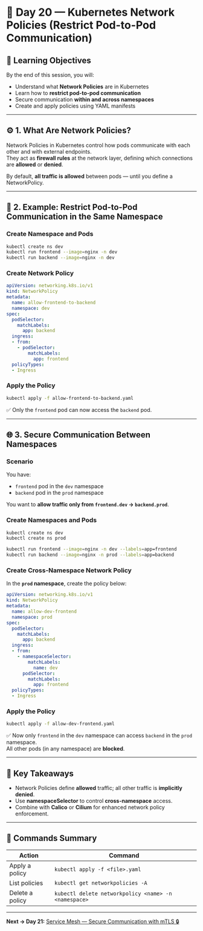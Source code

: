 # 🧱 Day 20 — Kubernetes Network Policies (Restrict Pod-to-Pod Communication)

## 🎯 Learning Objectives
By the end of this session, you will:
- Understand what **Network Policies** are in Kubernetes  
- Learn how to **restrict pod-to-pod communication**  
- Secure communication **within and across namespaces**  
- Create and apply policies using YAML manifests

---

## ⚙️ 1. What Are Network Policies?
Network Policies in Kubernetes control how pods communicate with each other and with external endpoints.  
They act as **firewall rules** at the network layer, defining which connections are **allowed** or **denied**.

By default, **all traffic is allowed** between pods — until you define a NetworkPolicy.

---

## 🧩 2. Example: Restrict Pod-to-Pod Communication in the Same Namespace

### Create Namespace and Pods
```bash
kubectl create ns dev
kubectl run frontend --image=nginx -n dev
kubectl run backend --image=nginx -n dev
```

### Create Network Policy
```yaml
apiVersion: networking.k8s.io/v1
kind: NetworkPolicy
metadata:
  name: allow-frontend-to-backend
  namespace: dev
spec:
  podSelector:
    matchLabels:
      app: backend
  ingress:
  - from:
    - podSelector:
        matchLabels:
          app: frontend
  policyTypes:
  - Ingress
```

### Apply the Policy
```bash
kubectl apply -f allow-frontend-to-backend.yaml
```

✅ Only the `frontend` pod can now access the `backend` pod.

---

## 🌐 3. Secure Communication Between Namespaces

### Scenario
You have:
- `frontend` pod in the `dev` namespace  
- `backend` pod in the `prod` namespace  

You want to **allow traffic only from `frontend.dev` → `backend.prod`**.

### Create Namespaces and Pods
```bash
kubectl create ns dev
kubectl create ns prod

kubectl run frontend --image=nginx -n dev --labels=app=frontend
kubectl run backend --image=nginx -n prod --labels=app=backend
```

### Create Cross-Namespace Network Policy
In the **`prod` namespace**, create the policy below:

```yaml
apiVersion: networking.k8s.io/v1
kind: NetworkPolicy
metadata:
  name: allow-dev-frontend
  namespace: prod
spec:
  podSelector:
    matchLabels:
      app: backend
  ingress:
  - from:
    - namespaceSelector:
        matchLabels:
          name: dev
      podSelector:
        matchLabels:
          app: frontend
  policyTypes:
  - Ingress
```

### Apply the Policy
```bash
kubectl apply -f allow-dev-frontend.yaml
```

✅ Now only `frontend` in the `dev` namespace can access `backend` in the `prod` namespace.  
All other pods (in any namespace) are **blocked**.

---

## 🧠 Key Takeaways
- Network Policies define **allowed** traffic; all other traffic is **implicitly denied**.
- Use **namespaceSelector** to control **cross-namespace** access.
- Combine with **Calico** or **Cilium** for enhanced network policy enforcement.

---

## 🧰 Commands Summary
| Action | Command |
|--------|----------|
| Apply a policy | `kubectl apply -f <file>.yaml` |
| List policies | `kubectl get networkpolicies -A` |
| Delete a policy | `kubectl delete networkpolicy <name> -n <namespace>` |

---

**Next → Day 21:** [Service Mesh — Secure Communication with mTLS 🔒](Day21-Service-Mesh-mTLS.md)
